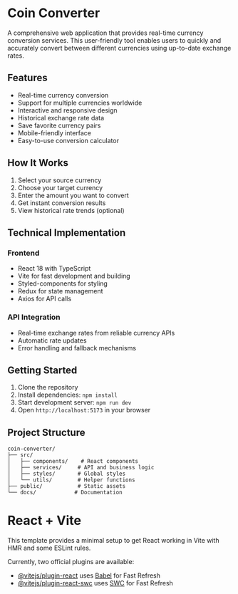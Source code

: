 # Coin Converter

A comprehensive web application that provides real-time currency conversion services. This user-friendly tool enables users to quickly and accurately convert between different currencies using up-to-date exchange rates.

## Features

- Real-time currency conversion
- Support for multiple currencies worldwide
- Interactive and responsive design
- Historical exchange rate data
- Save favorite currency pairs
- Mobile-friendly interface
- Easy-to-use conversion calculator

## How It Works

1. Select your source currency
2. Choose your target currency
3. Enter the amount you want to convert
4. Get instant conversion results
5. View historical rate trends (optional)

## Technical Implementation

### Frontend
- React 18 with TypeScript
- Vite for fast development and building
- Styled-components for styling
- Redux for state management
- Axios for API calls

### API Integration
- Real-time exchange rates from reliable currency APIs
- Automatic rate updates
- Error handling and fallback mechanisms

## Getting Started

1. Clone the repository
2. Install dependencies: `npm install`
3. Start development server: `npm run dev`
4. Open `http://localhost:5173` in your browser

## Project Structure

```
coin-converter/
├── src/
│   ├── components/    # React components
│   ├── services/     # API and business logic
│   ├── styles/       # Global styles
│   └── utils/        # Helper functions
├── public/           # Static assets
└── docs/            # Documentation
```

# React + Vite

This template provides a minimal setup to get React working in Vite with HMR and some ESLint rules.

Currently, two official plugins are available:

- [@vitejs/plugin-react](https://github.com/vitejs/vite-plugin-react/blob/main/packages/plugin-react/README.md) uses [Babel](https://babeljs.io/) for Fast Refresh
- [@vitejs/plugin-react-swc](https://github.com/vitejs/vite-plugin-react-swc) uses [SWC](https://swc.rs/) for Fast Refresh
